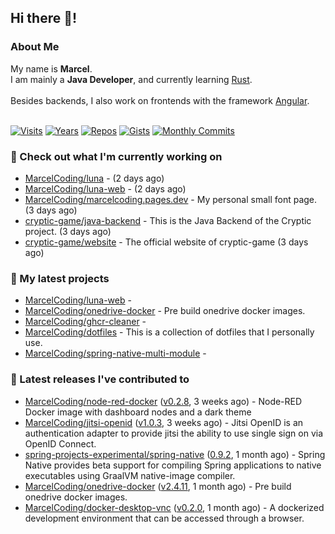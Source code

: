 ## Hi there 👋!




### About Me

My name is **Marcel**.<br>
I am mainly a **Java Developer**, and currently learning [Rust](https://www.rust-lang.org).<br>
<br>
Besides backends, I also work on frontends with the framework [Angular](https://angular.io).
<br>
<br>

[![Visits](https://badges.pufler.dev/visits/MarcelCoding/MarcelCoding?style=flat-square&color=black&logo=github)](https://github.com/MarcelCoding)
[![Years](https://badges.pufler.dev/years/MarcelCoding?style=flat-square&color=black&logo=github)](https://github.com/MarcelCoding)
[![Repos](https://badges.pufler.dev/repos/MarcelCoding?style=flat-square&color=black&logo=github)](https://github.com/MarcelCoding?tab=repositories)
[![Gists](https://badges.pufler.dev/gists/MarcelCoding?style=flat-square&color=black&logo=github)](https://gist.github.com/MarcelCoding)
[![Monthly Commits](https://badges.pufler.dev/commits/monthly/MarcelCoding?style=flat-square&color=black&logo=github)](https://github.com/MarcelCoding)

### 👷 Check out what I'm currently working on

- [MarcelCoding/luna](https://github.com/MarcelCoding/luna) -  (2 days ago)
- [MarcelCoding/luna-web](https://github.com/MarcelCoding/luna-web) -  (2 days ago)
- [MarcelCoding/marcelcoding.pages.dev](https://github.com/MarcelCoding/marcelcoding.pages.dev) - My personal small font page. (3 days ago)
- [cryptic-game/java-backend](https://github.com/cryptic-game/java-backend) - This is the Java Backend of the Cryptic project. (3 days ago)
- [cryptic-game/website](https://github.com/cryptic-game/website) - The official website of cryptic-game (3 days ago)

### 🌱 My latest projects

- [MarcelCoding/luna-web](https://github.com/MarcelCoding/luna-web) - 
- [MarcelCoding/onedrive-docker](https://github.com/MarcelCoding/onedrive-docker) - Pre build onedrive docker images.
- [MarcelCoding/ghcr-cleaner](https://github.com/MarcelCoding/ghcr-cleaner) - 
- [MarcelCoding/dotfiles](https://github.com/MarcelCoding/dotfiles) - This is a collection of dotfiles that I personally use.
- [MarcelCoding/spring-native-multi-module](https://github.com/MarcelCoding/spring-native-multi-module) - 

### 🔭 Latest releases I've contributed to

- [MarcelCoding/node-red-docker](https://github.com/MarcelCoding/node-red-docker) ([v0.2.8](https://github.com/MarcelCoding/node-red-docker/releases/tag/v0.2.8), 3 weeks ago) - Node-RED Docker image with dashboard nodes and a dark theme
- [MarcelCoding/jitsi-openid](https://github.com/MarcelCoding/jitsi-openid) ([v1.0.3](https://github.com/MarcelCoding/jitsi-openid/releases/tag/v1.0.3), 3 weeks ago) - Jitsi OpenID is an authentication adapter to provide jitsi the ability to use single sign on via OpenID Connect.
- [spring-projects-experimental/spring-native](https://github.com/spring-projects-experimental/spring-native) ([0.9.2](https://github.com/spring-projects-experimental/spring-native/releases/tag/0.9.2), 1 month ago) - Spring Native provides beta support for compiling Spring applications to native executables using GraalVM native-image compiler.
- [MarcelCoding/onedrive-docker](https://github.com/MarcelCoding/onedrive-docker) ([v2.4.11](https://github.com/MarcelCoding/onedrive-docker/releases/tag/v2.4.11), 1 month ago) - Pre build onedrive docker images.
- [MarcelCoding/docker-desktop-vnc](https://github.com/MarcelCoding/docker-desktop-vnc) ([v0.2.0](https://github.com/MarcelCoding/docker-desktop-vnc/releases/tag/v0.2.0), 1 month ago) - A dockerized development environment that can be accessed through a browser.



